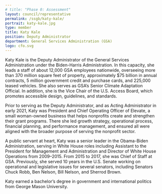 ```yaml
---
# title: "Phase 0: Assessment"
layout: council/representative
permalink: /ssgb/katy-kale/
portrait: katy-kale.jpg
type: member
title: Katy Kale
position: Deputy Administrator
department: General Services Administration (GSA)
logo: cfo.svg
---
```


Katy Kale is the Deputy Administrator of the General Services Administration under the Biden-Harris Administration.
In this capacity, she leads a staff of about 12,000 GSA employees nationwide, overseeing more than 370 million square feet of property, approximately $75 billion in annual contracts, 5 million government credit and purchase cards, and 225,000 leased vehicles. She also serves as GSA’s Senior Climate Adaptation Official. In addition, she is the Vice Chair of the U.S. Access Board, which promotes accessible design, guidelines, and standards.

Prior to serving as the Deputy Administrator, and as Acting Administrator in early 2021, Katy was President and Chief Operating Officer of Elevate, a small woman-owned business that helps nonprofits create and strengthen their grant programs. There she led growth strategy, operational process, financial planning, and performance management, and ensured all were aligned with the broader purpose of serving the nonprofit sector.

A public servant at heart, Katy was a senior leader in the Obama-Biden Administration, serving in White House roles including Assistant to the President for Management and Administration and Director of White House Operations from 2009–2015. From 2015 to 2017, she was Chief of Staff at GSA. Previously, she served 10 years in the U.S. Senate working on operational and legislative issues for several senators, including Senators Chuck Robb, Ben Nelson, Bill Nelson, and Sherrod Brown.

Katy earned a bachelor’s degree in government and international politics from George Mason University.
